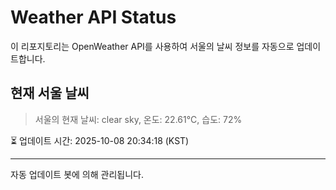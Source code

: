 
# Weather API Status

이 리포지토리는 OpenWeather API를 사용하여 서울의 날씨 정보를 자동으로 업데이트합니다.

## 현재 서울 날씨
> 서울의 현재 날씨: clear sky, 온도: 22.61°C, 습도: 72%

⏳ 업데이트 시간: 2025-10-08 20:34:18 (KST)

---
자동 업데이트 봇에 의해 관리됩니다.
